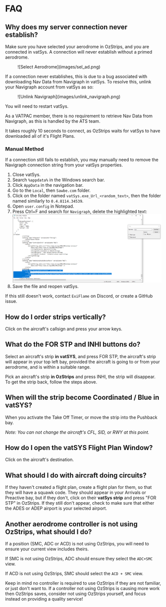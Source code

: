 # FAQ
## Why does my server connection never establish?
Make sure you have selected your aerodrome in OzStrips, and you are connected in vatSys. A connection will never establish without a primed aerodrome.
<figure markdown="span">
  ![Select Aerodrome](images/sel_ad.png)
</figure>

If a connection never establishes, this is due to a bug associated with downloading Nav Data from Navigraph in vatSys. To resolve this, unlink your Navigraph account from vatSys as so:
<figure markdown="span">
  ![Unlink Navigraph](images/unlink_navigraph.png)
</figure>

You will need to restart vatSys.

As a VATPAC member, there is no requirement to retrieve Nav Data from Navigraph, as this is handled by the ATS team.

It takes roughly 10 seconds to connect, as OzStrips waits for vatSys to have downloaded all of it's Flight Plans.

### Manual Method
If a connection still fails to establish, you may manually need to remove the Navigraph connection string from your vatSys properties.

1. Close vatSys.
2. Search `%appdata%` in the Windows search bar.
3. Click `AppData` in the navigation bar.
4. Go to the `Local`, then `Sawbe.com` folder.
5. Click on the folder named `vatSys.exe_Url_<random_text>`, then the folder named similarly to `0.4.8114.34539`.
6. Open `user.config` in Notepad.
7. Press Ctrl+F and search for `Navigraph`, delete the highlighted text: 
![Config Text](images/navigraph_text.png)
8. Save the file and reopen vatSys.

If this still doesn't work, contact `ExiFlame` on Discord, or create a GitHub issue.

## How do I order strips vertically?
Click on the aircraft's callsign and press your arrow keys.

## What do the FOR STP and INHI buttons do?
Select an aircraft's strip **in vatSYS**, and press FOR STP, the aircraft's strip will appear in your top left bay, provided the aircraft is going to or from your aerodrome, and is within a suitable range. 

Pick an aircraft's strip **in OzStrips** and press INHI, the strip will disappear. To get the strip back, follow the steps above.

## When will the strip become Coordinated / Blue in vatSYS?
When you activate the Take Off Timer, or move the strip into the Pushback bay.

*Note: You can not change the aircraft's CFL, SID, or RWY at this point.*

## How do I open the vatSYS Flight Plan Window?
Click on the aircraft's destination.

## What should I do with aircraft doing circuits?
If they haven't created a flight plan, create a flight plan for them, so that they will have a squawk code. They should appear in your Arrivals or Preactive bay, but if they don't, click on their **vatSys strip** and press "FOR STP" in OzStrips. If they still don't appear, check to make sure that either the ADES or ADEP airport is your selected airport.

## Another aerodrome controller is not using OzStrips, what should I do?
If a position (SMC, ADC or ACD) is not using OzStrips, you will need to ensure your current view includes theirs. 

If SMC is not using OzStrips, ADC should ensure they select the `ADC+SMC` view.

If ACD is not using OzStrips, SMC should select the `ACD + SMC` view.

Keep in mind no controller is required to use OzStrips if they are not familiar, or just don't want to. If a controller not using OzStrips is causing more work then OzStrips saves, consider not using OzStrips yourself, and focus instead on providing a quality service!
